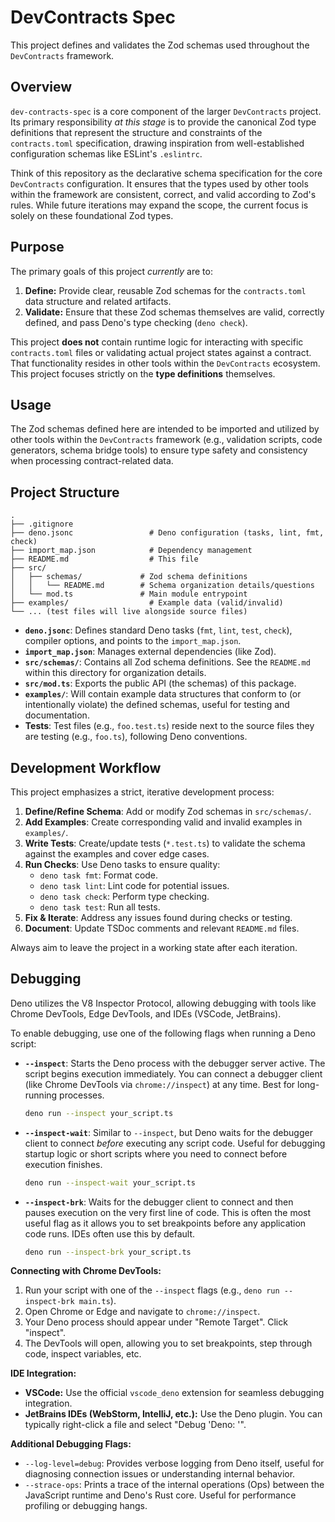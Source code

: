 # DevContracts Spec

This project defines and validates the Zod schemas used throughout the
`DevContracts` framework.

## Overview

`dev-contracts-spec` is a core component of the larger `DevContracts` project.
Its primary responsibility _at this stage_ is to provide the canonical Zod type
definitions that represent the structure and constraints of the `contracts.toml`
specification, drawing inspiration from well-established configuration schemas
like ESLint's `.eslintrc`.

Think of this repository as the declarative schema specification for the core
`DevContracts` configuration. It ensures that the types used by other tools
within the framework are consistent, correct, and valid according to Zod's
rules. While future iterations may expand the scope, the current focus is solely
on these foundational Zod types.

## Purpose

The primary goals of this project _currently_ are to:

1. **Define:** Provide clear, reusable Zod schemas for the `contracts.toml` data
   structure and related artifacts.
2. **Validate:** Ensure that these Zod schemas themselves are valid, correctly
   defined, and pass Deno's type checking (`deno check`).

This project **does not** contain runtime logic for interacting with specific
`contracts.toml` files or validating actual project states against a contract.
That functionality resides in other tools within the `DevContracts` ecosystem.
This project focuses strictly on the **type definitions** themselves.

## Usage

The Zod schemas defined here are intended to be imported and utilized by other
tools within the `DevContracts` framework (e.g., validation scripts, code
generators, schema bridge tools) to ensure type safety and consistency when
processing contract-related data.

## Project Structure

```
.
├── .gitignore
├── deno.jsonc                 # Deno configuration (tasks, lint, fmt, check)
├── import_map.json            # Dependency management
├── README.md                  # This file
├── src/
│   ├── schemas/             # Zod schema definitions
│   │   └── README.md        # Schema organization details/questions
│   └── mod.ts               # Main module entrypoint
├── examples/                  # Example data (valid/invalid)
└── ... (test files will live alongside source files)
```

- **`deno.jsonc`**: Defines standard Deno tasks (`fmt`, `lint`, `test`,
  `check`), compiler options, and points to the `import_map.json`.
- **`import_map.json`**: Manages external dependencies (like Zod).
- **`src/schemas/`**: Contains all Zod schema definitions. See the `README.md`
  within this directory for organization details.
- **`src/mod.ts`**: Exports the public API (the schemas) of this package.
- **`examples/`**: Will contain example data structures that conform to (or
  intentionally violate) the defined schemas, useful for testing and
  documentation.
- **Tests**: Test files (e.g., `foo.test.ts`) reside next to the source files
  they are testing (e.g., `foo.ts`), following Deno conventions.

## Development Workflow

This project emphasizes a strict, iterative development process:

1. **Define/Refine Schema**: Add or modify Zod schemas in `src/schemas/`.
2. **Add Examples**: Create corresponding valid and invalid examples in
   `examples/`.
3. **Write Tests**: Create/update tests (`*.test.ts`) to validate the schema
   against the examples and cover edge cases.
4. **Run Checks**: Use Deno tasks to ensure quality:
   - `deno task fmt`: Format code.
   - `deno task lint`: Lint code for potential issues.
   - `deno task check`: Perform type checking.
   - `deno task test`: Run all tests.
5. **Fix & Iterate**: Address any issues found during checks or testing.
6. **Document**: Update TSDoc comments and relevant `README.md` files.

Always aim to leave the project in a working state after each iteration.

## Debugging

Deno utilizes the V8 Inspector Protocol, allowing debugging with tools like Chrome DevTools, Edge DevTools, and IDEs (VSCode, JetBrains).

To enable debugging, use one of the following flags when running a Deno script:

-   **`--inspect`**: Starts the Deno process with the debugger server active. The script begins execution immediately. You can connect a debugger client (like Chrome DevTools via `chrome://inspect`) at any time. Best for long-running processes.
    ```bash
    deno run --inspect your_script.ts
    ```
-   **`--inspect-wait`**: Similar to `--inspect`, but Deno waits for the debugger client to connect *before* executing any script code. Useful for debugging startup logic or short scripts where you need to connect before execution finishes.
    ```bash
    deno run --inspect-wait your_script.ts
    ```
-   **`--inspect-brk`**: Waits for the debugger client to connect and then pauses execution on the very first line of code. This is often the most useful flag as it allows you to set breakpoints before any application code runs. IDEs often use this by default.
    ```bash
    deno run --inspect-brk your_script.ts
    ```

**Connecting with Chrome DevTools:**

1.  Run your script with one of the `--inspect` flags (e.g., `deno run --inspect-brk main.ts`).
2.  Open Chrome or Edge and navigate to `chrome://inspect`.
3.  Your Deno process should appear under "Remote Target". Click "inspect".
4.  The DevTools will open, allowing you to set breakpoints, step through code, inspect variables, etc.

**IDE Integration:**

-   **VSCode:** Use the official `vscode_deno` extension for seamless debugging integration.
-   **JetBrains IDEs (WebStorm, IntelliJ, etc.):** Use the Deno plugin. You can typically right-click a file and select "Debug 'Deno: <filename>'".

**Additional Debugging Flags:**

-   `--log-level=debug`: Provides verbose logging from Deno itself, useful for diagnosing connection issues or understanding internal behavior.
-   `--strace-ops`: Prints a trace of the internal operations (Ops) between the JavaScript runtime and Deno's Rust core. Useful for performance profiling or debugging hangs.
